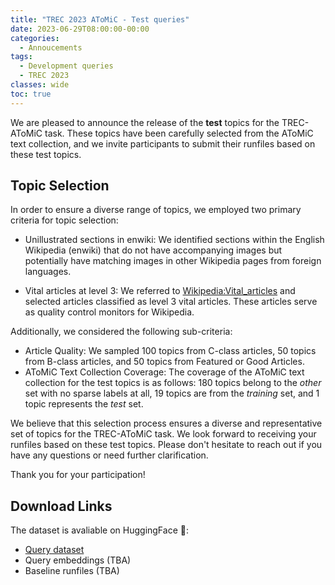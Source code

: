 ```yaml
---
title: "TREC 2023 AToMiC - Test queries"
date: 2023-06-29T08:00:00-00:00
categories:
  - Annoucements
tags:
  - Development queries
  - TREC 2023
classes: wide
toc: true
---
```


We are pleased to announce the release of the **test** topics for the TREC-AToMiC task. 
These topics have been carefully selected from the AToMiC text collection, and we invite participants to submit their runfiles based on these test topics.


## Topic Selection
In order to ensure a diverse range of topics, we employed two primary criteria for topic selection:
- Unillustrated sections in enwiki: 
  We identified sections within the English Wikipedia (enwiki) that do not have accompanying images but potentially have matching images in other Wikipedia pages from foreign languages.

- Vital articles at level 3:
  We referred to [Wikipedia:Vital_articles](https://en.wikipedia.org/wiki/Wikipedia:Vital_articles) and selected articles classified as level 3 vital articles. These articles serve as quality control monitors for Wikipedia.

Additionally, we considered the following sub-criteria:
- Article Quality: 
  We sampled 100 topics from C-class articles, 50 topics from B-class articles, and 50 topics from Featured or Good Articles.
- AToMiC Text Collection Coverage: 
  The coverage of the AToMiC text collection for the test topics is as follows: 180 topics belong to the *other* set with no sparse labels at all, 19 topics are from the *training* set, and 1 topic represents the *test* set.

We believe that this selection process ensures a diverse and representative set of topics for the TREC-AToMiC task. 
We look forward to receiving your runfiles based on these test topics.
Please don't hesitate to reach out if you have any questions or need further clarification.

Thank you for your participation!


## Download Links
The dataset is avaliable on HuggingFace 🤗:
* [Query dataset](https://huggingface.co/datasets/TREC-AToMiC/TREC-2023-Text-to-Image)
* Query embeddings (TBA)
* Baseline runfiles (TBA)